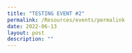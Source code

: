 ```yaml
---
title: "TESTING EVENT #2"
permalink: /Resources/events/permalink
date: 2022-06-13
layout: post
description: ""
---
```

